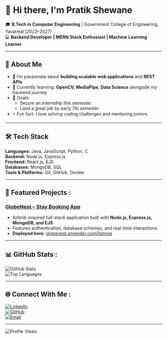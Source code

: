 # 👋 Hi there, I'm Pratik Shewane  

🎓 **B.Tech in Computer Engineering** | Government College of Engineering, Yavatmal (2023–2027)  
💻 **Backend Developer | MERN Stack Enthusiast | Machine Learning Learner**  

---

## 🚀 About Me
- 🔭 I’m passionate about **building scalable web applications** and **REST APIs**  
- 🌱 Currently learning: **OpenCV, MediaPipe, Data Science** alongside my backend journey  
- 🎯 Goals:  
  - Secure an internship this semester  
  - Land a great job by early 7th semester  
- ⚡ Fun fact: I love solving coding challenges and mentoring juniors  

---

## 🛠 Tech Stack
**Languages:** Java, JavaScript, Python, C  
**Backend:** Node.js, Express.js  
**Frontend:** React.js, EJS  
**Databases:** MongoDB, SQL  
**Tools & Platforms:** Git, GitHub, Docker  

---

## 📌 Featured Projects : 
### [GlobeNest – Stay Booking App](https://github.com/pratikShewane369/globeNest)
- Airbnb-inspired full-stack application built with **Node.js, Express.js, MongoDB, and EJS**  
- Features authentication, database schemas, and real-time interactions  
- **Deployed here:** [globenest.onrender.com/listings](https://globenest.onrender.com/listings)  

---

## 📊 GitHub Stats : 
![GitHub Stats](https://github-readme-stats.vercel.app/api?username=pratikShewane369&show_icons=true&theme=tokyonight)  
![Top Languages](https://github-readme-stats.vercel.app/api/top-langs/?username=pratikShewane369&layout=compact&theme=tokyonight)  

---

## 🌐 Connect With Me : 
[![LinkedIn](https://img.shields.io/badge/-LinkedIn-blue?logo=Linkedin&logoColor=white)](https://www.linkedin.com/in/pratik-shewane)  
[![GitHub](https://img.shields.io/badge/-GitHub-black?logo=github&logoColor=white)](https://github.com/pratikShewane369)  
[![Email](https://img.shields.io/badge/-Email-red?logo=gmail&logoColor=white)](mailto:pm.shewane@gmail.com)  

---

![Profile Views](https://komarev.com/ghpvc/?username=pratikShewane369&color=blue)
